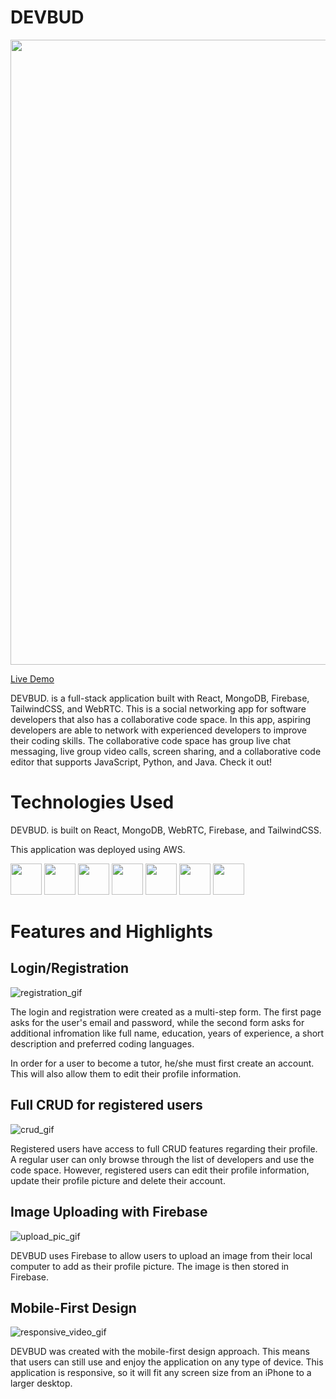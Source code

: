 # DEVBUD
<img src='https://user-images.githubusercontent.com/99300376/213829176-39182bfa-d13f-4d48-8be9-73be2b27789b.gif' width='1000'/>

[Live Demo](https://devbud.williamzhan.com/)

DEVBUD. is a full-stack application built with React, MongoDB, Firebase, TailwindCSS, and WebRTC. This is a social networking app for software developers that also has a collaborative code space. In this app, aspiring developers are able to network with experienced developers to improve their coding skills. The collaborative code space has group live chat messaging, live group video calls, screen sharing, and a collaborative code editor that supports JavaScript, Python, and Java. Check it out!

# Technologies Used
DEVBUD. is built on React, MongoDB, WebRTC, Firebase, and TailwindCSS. 

This application was deployed using AWS.

<img src='https://user-images.githubusercontent.com/99300376/213823336-072c57c4-555e-4d08-9867-b50f6bc1d845.png' width='50'/> <img src='https://user-images.githubusercontent.com/99300376/213824126-33b9b9e7-b24d-430a-9d55-7f880a0af280.png' width='50'/> <img src='https://user-images.githubusercontent.com/99300376/213824215-6c4d8095-9dc3-471f-a616-24f7a4db14fc.png' width='50'/>
<img src='https://user-images.githubusercontent.com/99300376/213824251-e81c775d-165e-43bf-82f3-bdc6ae86757a.png' width='50'/> <img src='https://user-images.githubusercontent.com/99300376/213824256-821522ac-1a6a-407a-a74b-61cb3b203c9e.png' width='50'/>
<img src='https://user-images.githubusercontent.com/99300376/213824834-f116be87-2e57-45c5-894f-5dd857e2115d.png' width='50'/>
<img src='https://user-images.githubusercontent.com/99300376/213824838-912ed7fa-c3df-4dd2-8972-283e5e184532.png' width='50'/>

# Features and Highlights

## Login/Registration
![registration_gif](https://user-images.githubusercontent.com/110699040/213883194-a41f8b07-f96f-46bd-8507-b16d01d22c6f.gif)

The login and registration were created as a multi-step form. The first page asks for the user's email and password, while the second form asks for additional infromation like full name, education, years of experience, a short description and preferred coding languages. 

In order for a user to become a tutor, he/she must first create an account. This will also allow them to edit their profile information. 

## Full CRUD for registered users
![crud_gif](https://user-images.githubusercontent.com/110699040/213883962-c58d8f73-f540-4d16-a2e0-621fdee445cf.gif)

Registered users have access to full CRUD features regarding their profile. A regular user can only browse through the list of developers and use the code space. However, registered users can edit their profile information, update their profile picture and delete their account. 

## Image Uploading with Firebase 
![upload_pic_gif](https://user-images.githubusercontent.com/110699040/213883936-82ca21d2-d3e4-4ffc-a1e9-9715368864e6.gif)

DEVBUD uses Firebase to allow users to upload an image from their local computer to add as their profile picture. The image is then stored in Firebase.

## Mobile-First Design
![responsive_video_gif](https://user-images.githubusercontent.com/110699040/213885906-50bf8974-2600-4a5c-9fd8-f7ce621986b6.gif)

DEVBUD was created with the mobile-first design approach. This means that users can still use and enjoy the application on any type of device. This application is responsive, so it will fit any screen size from an iPhone to a larger desktop.




